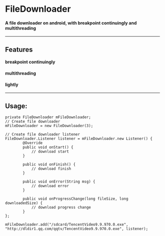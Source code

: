 FileDownloader
===================

#### A file downloader on android, with breakpoint continuingly and multithreading

----------


Features
-------------

####   </i>breakpoint continuingly
####   </i>multithreading
####   </i>lightly
----------


Usage:
-------------------
	private FileDownloader mFileDownloader;
	// Create file downloader
	mFileDownloader = new FileDownloader(3);
	
	// Create file downloader listener
	FileDownloader.Listener listener = mFileDownloader.new Listener() {
            @Override
            public void onStart() {
	            // download start
            }

            public void onFinish() {
	            // download finish
            }

            public void onError(String msg) {
	            // download error
            }

            public void onProgressChange(long fileSize, long downloadedSize) {
	            // download progress change
            }
	};

	mFileDownloader.add("/sdcard/TencentVideo9.9.970.0.exe", "http://dldir1.qq.com/qqtv/TencentVideo9.9.970.0.exe", listener);


